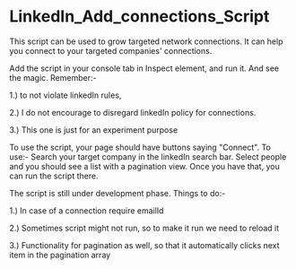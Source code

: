 # LinkedIn_Add_connections_Script
This script can be used to grow targeted network connections. It can help you connect to your targeted companies' connections. 

Add the script in your console tab in Inspect element, and run it. And see the magic.
Remember:- 

1.) to not violate linkedIn rules, 

2.) I do not encourage to disregard linkedIn policy for connections.

3.) This one is just for an experiment purpose

To use the script, your page should have buttons saying "Connect". 
To use:- Search your target company in the linkedIn search bar. Select people and you should see a list with a pagination view.
Once you have that, you can run the script there.

The script is still under development phase.
Things to do:-

1.) In case of a connection require emailId

2.) Sometimes script might not run, so to make it run we need to reload it

3.) Functionality for pagination as well, so that it automatically clicks next item in the pagination array
